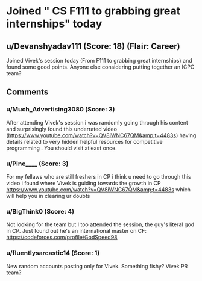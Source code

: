 # Joined " CS F111 to grabbing great internships" today
## u/Devanshyadav111 (Score: 18) (Flair: Career)
 Joined Vivek's session today (From F111 to grabbing great internships) and found some good points. Anyone else considering putting together an ICPC team?


## Comments

### u/Much_Advertising3080 (Score: 3)
After attending Vivek's session i was randomly going through his content and surprisingly found this underrated video (https://www.youtube.com/watch?v=QV8iWNC67QM&amp;t=4483s) having details related to very hidden helpful resources for competitive programming . You should visit atleast once.


### u/Pine____ (Score: 3)
For my fellaws who are still freshers in CP i think u need to go through this video i found where Vivek is guiding towards the growth in CP https://www.youtube.com/watch?v=QV8iWNC67QM&amp;t=4483s which will help you in clearing ur doubts


### u/BigThink0 (Score: 4)
Not looking for the team but I too attended the session, the guy's literal god in CP. Just found out he's an international master on CF: https://codeforces.com/profile/GodSpeed98


### u/fluentlysarcastic14 (Score: 1)
New random accounts posting only for Vivek. Something fishy? Vivek PR team?




